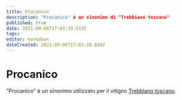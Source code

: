 ```yaml
---
title: Procanico
description: "Procanico" è un sinonimo di "Trebbiano toscano"
published: true
date: 2021-09-06T17:03:19.513Z
tags: 
editor: markdown
dateCreated: 2021-09-06T17:03:16.849Z
---
```


# Procanico

"Procanico" è un sinonimo utilizzato per il vitigno [Trebbiano toscano](/vitigni/Italia/bacca-bianca/trebbiano-toscano).